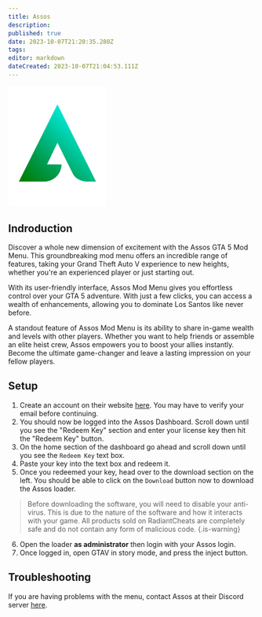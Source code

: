 ```yaml
---
title: Assos
description: 
published: true
date: 2023-10-07T21:20:35.280Z
tags: 
editor: markdown
dateCreated: 2023-10-07T21:04:53.111Z
---
```


<img src="/assos.png" alt="assos-logo" width="200"/>

## Indroduction
Discover a whole new dimension of excitement with the Assos GTA 5 Mod Menu. This groundbreaking mod menu offers an incredible range of features, taking your Grand Theft Auto V experience to new heights, whether you're an experienced player or just starting out.

With its user-friendly interface, Assos Mod Menu gives you effortless control over your GTA 5 adventure. With just a few clicks, you can access a wealth of enhancements, allowing you to dominate Los Santos like never before.

A standout feature of Assos Mod Menu is its ability to share in-game wealth and levels with other players. Whether you want to help friends or assemble an elite heist crew, Assos empowers you to boost your allies instantly. Become the ultimate game-changer and leave a lasting impression on your fellow players.

## Setup
1. Create an account on their website [here](https://dash.assos.menu/register). You may have to verify your email before continuing.
2. You should now be logged into the Assos Dashboard. Scroll down until you see the "Redeem Key" section and enter your license key then hit the "Redeem Key" button.
3. On the home section of the dashboard go ahead and scroll down until you see the `Redeem Key` text box.
4. Paste your key into the text box and redeem it.
5. Once you redeemed your key, head over to the download section on the left. You should be able to click on the `Download` button now to download the Assos loader.
> Before downloading the software, you will need to disable your anti-virus. This is due to the nature of the software and how it interacts with your game. All products sold on RadiantCheats are completely safe and do not contain any form of malicious code.
{.is-warning} 

6. Open the loader **as administrator** then login with your Assos login.
7. Once logged in, open GTAV in story mode, and press the inject button.

## Troubleshooting
If you are having problems with the menu, contact Assos at their Discord server [here](https://discord.gg/p5WX7VWpVk).